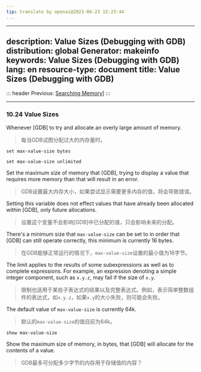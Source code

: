 ```yaml
---
tip: translate by openai@2023-06-23 15:23:44
...
```

---
description: Value Sizes (Debugging with GDB)
distribution: global
Generator: makeinfo
keywords: Value Sizes (Debugging with GDB)
lang: en
resource-type: document
title: Value Sizes (Debugging with GDB)
---
::: header
Previous: [Searching Memory](Searching-Memory.html#Searching-Memory)]
:::

---

### 10.24 Value Sizes


Whenever [GDB] to try and allocate an overly large amount of memory.

> 每当GDB试图分配过大的内存量时。

`set max-value-size bytes`

`set max-value-size unlimited`


Set the maximum size of memory that [GDB], trying to display a value that requires more memory than that will result in an error.

> GDB设置最大内存大小，如果尝试显示需要更多内存的值，将会导致错误。


Setting this variable does not effect values that have already been allocated within [GDB], only future allocations.

> 设置这个变量不会影响[GDB]中已分配的值，只会影响未来的分配。


There's a minimum size that `max-value-size` can be set to in order that [GDB] can still operate correctly, this minimum is currently 16 bytes.

> 在GDB能够正常运行的情况下，`max-value-size`设置的最小值为16字节。


The limit applies to the results of some subexpressions as well as to complete expressions. For example, an expression denoting a simple integer component, such as `x.y.z`, may fail if the size of `x.y`.

> 限制也适用于某些子表达式的结果以及完整表达式。例如，表示简单整数组件的表达式，如`x.y.z`，如果`x.y`的大小失败，则可能会失败。


The default value of `max-value-size` is currently 64k.

> 默认的`max-value-size`的值目前为64k。

`show max-value-size`


Show the maximum size of memory, in bytes, that [GDB] will allocate for the contents of a value.

> GDB最多可分配多少字节的内存用于存储值的内容？
